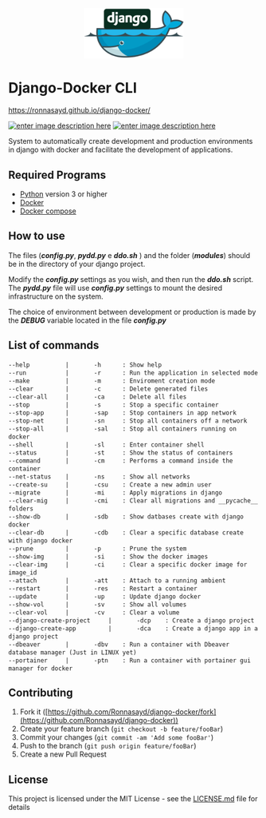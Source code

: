 ﻿
<p  align="center"><img  src="django-docker.png"  alt="django-docker"  width="200"/></p>

# Django-Docker CLI
https://ronnasayd.github.io/django-docker/

[![enter image description here](https://travis-ci.org/Ronnasayd/django-docker.svg?branch=master)](https://travis-ci.org/Ronnasayd/django-docker)  [![enter image description here](https://img.shields.io/badge/license-MIT-brightgreen.svg)](LICENSE.md)


System to automatically create development and production environments in django with docker and facilitate the development of applications.

## Required Programs

- [Python](https://www.python.org/) version 3 or higher
- [Docker](https://www.docker.com/)
- [Docker compose](https://docs.docker.com/compose/)

## How to use

The files (***config.py***, ***pydd.py*** e ***ddo.sh*** ) and the folder (***modules***) should be in the directory of your django project.

Modify the ***config.py*** settings as you wish, and then run the ***ddo.sh*** script. The ***pydd.py*** file will use ***config.py*** settings to mount the desired infrastructure on the system.

The choice of environment between development or production is made by the ***DEBUG*** variable located in the file ***config.py***

  

## List of commands

    --help 			| 		-h 		: Show help
    --run 			| 		-r 		: Run the application in selected mode
    --make 			| 		-m 		: Enviroment creation mode
    --clear 		| 		-c 		: Delete generated files
	--clear-all 	| 		-ca 	: Delete all files
    --stop 			| 		-s 		: Stop a specific container
    --stop-app 		| 		-sap 	: Stop containers in app network
    --stop-net 		| 		-sn 	: Stop all containers off a network
    --stop-all 		| 		-sal 	: Stop all containers running on docker
    --shell 		| 		-sl 	: Enter container shell
    --status 		| 		-st 	: Show the status of containers
    --command 		| 		-cm 	: Performs a command inside the container
    --net-status 	| 		-ns 	: Show all networks
    --create-su 	| 		-csu 	: Create a new admin user
    --migrate 		| 		-mi 	: Apply migrations in django
	--clear-mig 	| 		-cmi 	: Clear all migrations and __pycache__ folders
	--show-db 		| 		-sdb 	: Show datbases create with django docker
    --clear-db 		| 		-cdb 	: Clear a specific database create with django docker
    --prune 		| 		-p 		: Prune the system
    --show-img 		| 		-si 	: Show the docker images
    --clear-img 	| 		-ci 	: Clear a specific docker image for image_id
    --attach 		| 		-att 	: Attach to a running ambient
    --restart 		| 		-res 	: Restart a container
    --update 		| 		-up 	: Update django docker
    --show-vol 		| 		-sv 	: Show all volumes
    --clear-vol 	| 		-cv 	: Clear a volume
    --django-create-project 	| 		-dcp 	: Create a django project
    --django-create-app 		| 		-dca	: Create a django app in a django project
    --dbeaver 		| 		-dbv 	: Run a container with Dbeaver database manager (Just in LINUX yet)
    --portainer 	| 		-ptn 	: Run a container with portainer gui manager for docker

 
## Contributing

1. Fork it ([https://github.com/Ronnasayd/django-docker/fork](https://github.com/Ronnasayd/django-docker))
2. Create your feature branch (`git checkout -b feature/fooBar`)
3. Commit your changes (`git commit -am 'Add some fooBar'`)
4. Push to the branch (`git push origin feature/fooBar`)
5. Create a new Pull Request

## License

This project is licensed under the MIT License - see the [LICENSE.md](LICENSE.md) file for details
